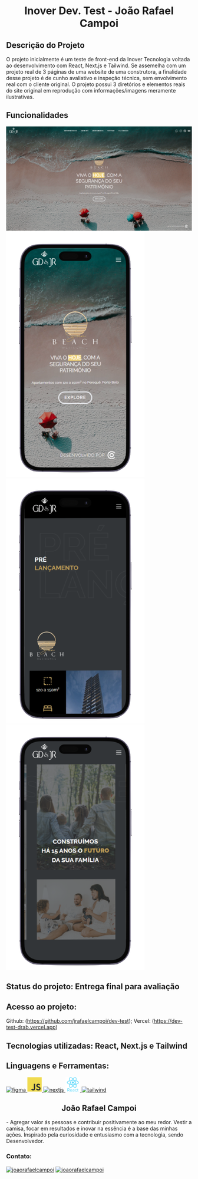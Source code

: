 <h1 align="center"> Inover Dev. Test - João Rafael Campoi</h1>

## Descrição do Projeto
O projeto inicialmente é um teste de front-end da Inover Tecnologia voltada ao desenvolvimento com React, Next.js e Tailwind. Se assemelha com um projeto real de 3 páginas de uma website de uma construtora, a finalidade desse projeto é de cunho avaliativo e inspeção técnica, sem envolvimento real com o cliente original. O projeto possui 3 diretórios e elementos reais do site original em reprodução com informações/imagens meramente ilustrativas.

## Funcionalidades
<img id="img1" src="./src/assets/img-1.png">
<img id="img2" src="./src/assets/mobile-img.png">
<img id="img2" src="./src/assets/mobile-img2.png">
<img id="img2" src="./src/assets/mobile-img3.png">

## Status do projeto: Entrega final para avaliação

## Acesso ao projeto:
<span></span>Github: (https://github.com/jrafaelcampoi/dev-test);</span>
<span>Vercel: (https://dev-test-drab.vercel.app)</span>

## Tecnologias utilizadas: React, Next.js e Tailwind

## Linguagens e Ferramentas:
<p align="left"> <a href="https://www.figma.com/" target="_blank" rel="noreferrer"> <img src="https://www.vectorlogo.zone/logos/figma/figma-icon.svg" alt="figma" width="40" height="40"/> </a> <a href="https://developer.mozilla.org/en-US/docs/Web/JavaScript" target="_blank" rel="noreferrer"> <img src="https://raw.githubusercontent.com/devicons/devicon/master/icons/javascript/javascript-original.svg" alt="javascript" width="40" height="40"/> </a> <a href="https://nextjs.org/" target="_blank" rel="noreferrer"> <img src="https://cdn.worldvectorlogo.com/logos/nextjs-2.svg" alt="nextjs" width="40" height="40"/> </a> <a href="https://reactjs.org/" target="_blank" rel="noreferrer"> <img src="https://raw.githubusercontent.com/devicons/devicon/master/icons/react/react-original-wordmark.svg" alt="react" width="40" height="40"/> </a> <a href="https://tailwindcss.com/" target="_blank" rel="noreferrer"> <img src="https://www.vectorlogo.zone/logos/tailwindcss/tailwindcss-icon.svg" alt="tailwind" width="40" height="40"/> </a> </p>

<h2 align="center">João Rafael Campoi </h2>
<p>- Agregar valor ás pessoas e contribuir positivamente ao meu redor. Vestir a camisa, focar em resultados e inovar na essência é a base das minhas ações. Inspirado pela curiosidade e entusiasmo com a tecnologia, sendo Desenvolvedor.</p>

### Contato:
<a href="https://linkedin.com/in/joaorafaelcampoi" target="blank"><img align="center" src="https://img.icons8.com/?size=256&id=xuvGCOXi8Wyg&format=png" alt="joaorafaelcampoi" height="40" width="40" /></a>
<a href="https://github.com/jrafaelcampoi" target="blank"><img align="center" src="https://img.icons8.com/?size=256&id=AZOZNnY73haj&format=png" alt="joaorafaelcampoi" height="40" width="40" /></a>
</p>
